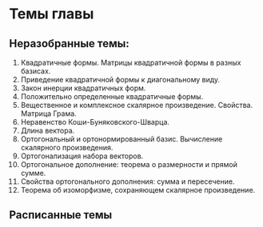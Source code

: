# Темы главы

## Неразобранные темы:
1. Квадратичные формы. Матрицы квадратичной формы в разных базисах.
2. Приведение квадратичной формы к диагональному виду.
3. Закон инерции квадратичных форм.
4. Положительно определенные квадратичные формы.
5. Вещественное и комплексное скалярное произведение. Свойства. Матрица Грама.
6. Неравенство Коши-Буняковского-Шварца.
7. Длина вектора.
8. Ортогональный и ортонормированный базиc. Вычисление скалярного произведения.
9. Ортогонализация набора векторов.
10. Ортогональное дополнение: теорема о размерности и прямой сумме.
11. Свойства ортогонального дополнения: сумма и пересечение.
12. Теорема об изоморфизме, сохраняющем скалярное произведение.

## Расписанные темы
